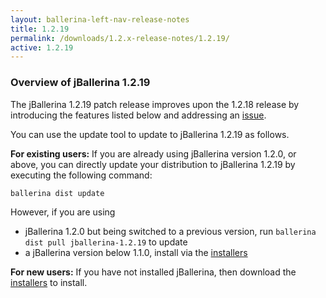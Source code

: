 ```yaml
---
layout: ballerina-left-nav-release-notes
title: 1.2.19
permalink: /downloads/1.2.x-release-notes/1.2.19/
active: 1.2.19
---
```


### Overview of jBallerina 1.2.19
The jBallerina 1.2.19 patch release improves upon the 1.2.18 release by introducing the features listed below and addressing an [issue](https://github.com/ballerina-platform/ballerina-lang/issues/32109).

You can use the update tool to update to jBallerina 1.2.19 as follows.

**For existing users:**
If you are already using jBallerina version 1.2.0, or above, you can directly update your distribution to jBallerina 1.2.19 by executing the following command:

```
ballerina dist update
```

However, if you are using

- jBallerina 1.2.0 but being switched to a previous version, run `ballerina dist pull jballerina-1.2.19` to update
- a jBallerina version below 1.1.0, install via the [installers](https://ballerina.io/downloads/)

**For new users:**
If you have not installed jBallerina, then download the [installers](https://ballerina.io/downloads/) to install.

<style>.cGitButtonContainer, .cBallerinaTocContainer {display:none;}</style>



